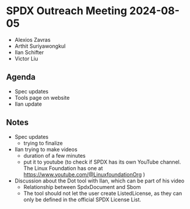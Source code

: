 # SPDX Outreach Meeting 2024-08-05

- Alexios Zavras
- Arthit Suriyawongkul
- Ilan Schifter
- Victor Liu

## Agenda

- Spec updates
- Tools page on website
- Ilan update

## Notes

- Spec updates
  - trying to finalize
- Ilan trying to make videos 
  - duration of a few minutes
  - put it to youtube
    (to check if SPDX has its own YouTube channel.
    The Linux Foundation has one at https://www.youtube.com/@LinuxfoundationOrg )
- Discussion about the Dot tool with Ilan, which can be part of his video
  - Relationship between SpdxDocument and Sbom 
  - The tool should not let the user create ListedLicense,
    as they can only be defined in the official SPDX License List.

